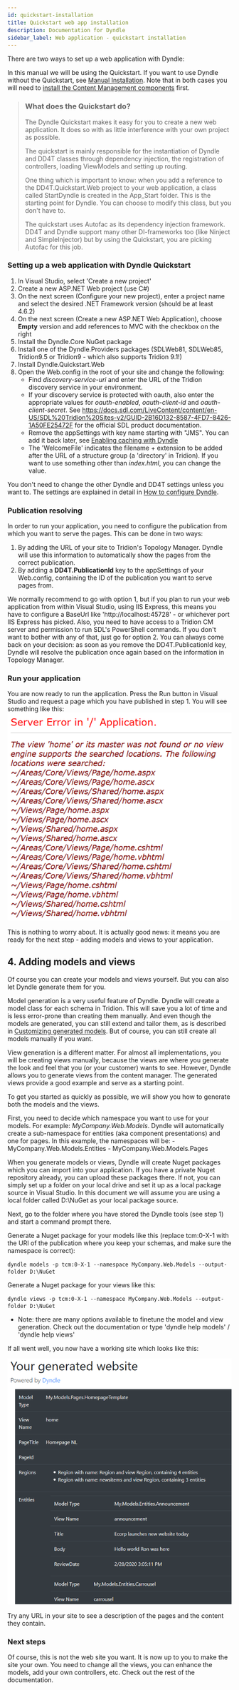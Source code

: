 ```yaml
---
id: quickstart-installation
title: Quickstart web app installation
description: Documentation for Dyndle
sidebar_label: Web application - quickstart installation
---
```



There are two ways to set up a web application with Dyndle:



In this manual we will be using the Quickstart. If you want to use Dyndle without the Quickstart, see [Manual Installation](manual-installation.html). Note that in both cases you will need to [install the Content Management components](installation-cm.html) first.

> ### What does the Quickstart do?
>
> The Dyndle Quickstart makes it easy for you to create a new web application. It does so with as little interference with your own project as possible.
>
> The quickstart is mainly responsible for the instantiation of Dyndle and DD4T classes through dependency injection, the registration of controllers, loading ViewModels and setting up routing.
>
> One thing which is important to know: when you add a reference to the DD4T.Quickstart.Web project to your web application, a class called StartDyndle is created in the App_Start folder. This is the starting point for Dyndle. You can choose to modify this class, but you don't have to.
>
> The quickstart uses Autofac as its dependency injection framework. DD4T and Dyndle support many other DI-frameworks too (like Ninject and SimpleInjector) but by using the Quickstart, you are picking Autofac for this job.

### Setting up a web application with Dyndle Quickstart

1. In Visual Studio, select 'Create a new project'
2. Create a new ASP.NET Web project (use C#)
3. On the next screen (Configure your new project), enter a project name and select the desired .NET Framework version (should be at least 4.6.2)
4. On the next screen (Create a new ASP.NET Web Application), choose **Empty** version and add references to MVC with the checkbox on the right
5. Install the Dyndle.Core NuGet package
6. Install one of the Dyndle.Providers packages (SDLWeb81, SDLWeb85, Tridion9.5 or Tridion9 - which also supports Tridion 9.1!)
7. Install Dyndle.Quickstart.Web
8. Open the Web.config in the root of your site and change the following:
   - Find _discovery-service-uri_ and enter the URL of the Tridion discovery service in your environment.
   - If your discovery service is protected with oauth, also enter the appropriate values for _oauth-enabled_, _oauth-client-id_ and _oauth-client-secret_. See https://docs.sdl.com/LiveContent/content/en-US/SDL%20Tridion%20Sites-v2/GUID-2B16D132-8587-4FD7-8426-1A50FE25472F for the official SDL product documentation.
   - Remove the appSettings with key name starting with "JMS". You can add it back later, see [Enabling caching with Dyndle](https://)
   - The 'WelcomeFile' indicates the filename + extension to be added after the URL of a structure group (a 'directory' in Tridion). If you want to use something other than _index.html_, you can change the value.

You don't need to change the other Dyndle and DD4T settings unless you want to. The settings are explained in detail in [How to configure Dyndle](configuration.html).

### Publication resolving

In order to run your application, you need to configure the publication from which you want to serve the pages. This can be done in two ways:

1. By adding the URL of your site to Tridion's Topology Manager. Dyndle will use this information to automatically show the pages from the correct publication.
2. By adding a **DD4T.PublicationId** key to the appSettings of your Web.config, containing the ID of the publication you want to serve pages from.

We normally recommend to go with option 1, but if you plan to run your web application from within Visual Studio, using IIS Express, this means you have to configure a BaseUrl like 'http://localhost:45728' - or whichever port IIS Express has picked. Also, you need to have access to a Tridion CM server and permission to run SDL's PowerShell commands. If you don't want to bother with any of that, just go for option 2.
You can always come back on your decision: as soon as you remove the DD4T.PublicationId key, Dyndle will resolve the publication once again based on the information in Topology Manager.

### Run your application

You are now ready to run the application. Press the Run button in Visual Studio and request a page which you have published in step 1. You will see something like this:
![Server Error. View 'home' was not found.](assets/view-not-found.png)

This is nothing to worry about. It is actually good news: it means you are ready for the next step - adding models and views to your application.

## 4. Adding models and views

Of course you can create your models and views yourself. But you can also let Dyndle generate them for you.

Model generation is a very useful feature of Dyndle. Dyndle will create a model class for each schema in Tridion. This will save you a lot of time and is less error-prone than creating them manually. And even though the models are generated, you can still extend and tailor them, as is described in [Customizing generated models](customizing-models.html). But of course, you can still create all models manually if you want.

View generation is a different matter. For almost all implementations, you will be creating views manually, because the views are where you generate the look and feel that you (or your customer) wants to see. However, Dyndle allows you to generate views from the content manager. The generated views provide a good example and serve as a starting point.

To get you started as quickly as possible, we will show you how to generate both the models and the views.

First, you need to decide which namespace you want to use for your models. For example: _MyCompany.Web.Models_. Dyndle will automatically create a sub-namespace for entities (aka component presentations) and one for pages. In this example, the namespaces will be: - MyCompany.Web.Models.Entities - MyCompany.Web.Models.Pages

When you generate models or views, Dyndle will create Nuget packages which you can import into your application. If you have a private Nuget repository already, you can upload these packages there. If not, you can simply set up a folder on your local drive and set it up as a local package source in Visual Studio. In this document we will assume you are using a local folder called D:\NuGet as your local package source.

Next, go to the folder where you have stored the Dyndle tools (see step 1) and start a command prompt there.

Generate a Nuget package for your models like this (replace tcm:0-X-1 with the URI of the publication where you keep your schemas, and make sure the namespace is correct):

```shell=
dyndle models -p tcm:0-X-1 --namespace MyCompany.Web.Models --output-folder D:\NuGet
```

Generate a Nuget package for your views like this:

```shell=
dyndle views -p tcm:0-X-1 --namespace MyCompany.Web.Models --output-folder D:\NuGet
```

- Note: there are many options available to finetune the model and view generation. Check out the documentation or type 'dyndle help models' / 'dyndle help views'

If all went well, you now have a working site which looks like this:

![Your generated website](assets/website.png)

Try any URL in your site to see a description of the pages and the content they contain.

### Next steps

Of course, this is not the web site you want. It is now up to you to make the site your own. You need to change all the views, you can enhance the models, add your own controllers, etc. Check out the rest of the documentation.
